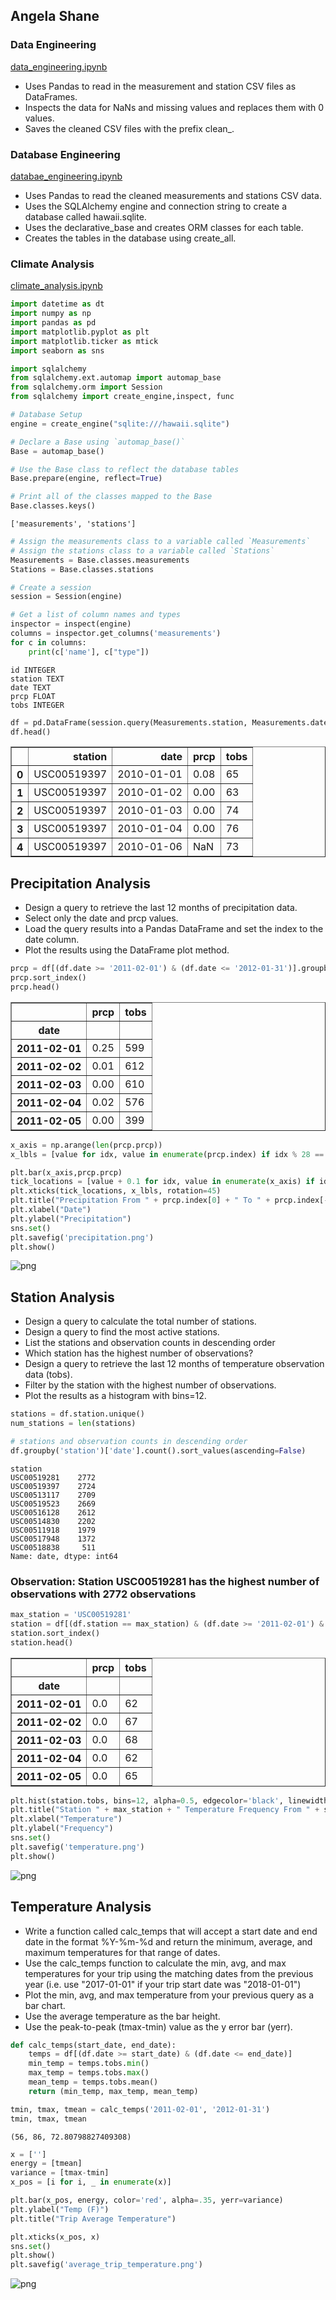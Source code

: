 
## Angela Shane



### Data Engineering

[data_engineering.ipynb](https://github.com/shanegela/DataAnalytics/blob/gh-pages/HawaiiSurfAnalysis/data_engineering.ipynb)

* Uses Pandas to read in the measurement and station CSV files as DataFrames.
* Inspects the data for NaNs and missing values and replaces them with 0 values.
* Saves the cleaned CSV files with the prefix clean_.


### Database Engineering

[databae_engineering.ipynb](https://github.com/shanegela/DataAnalytics/blob/gh-pages/HawaiiSurfAnalysis/database_engineering.ipynb)

* Uses Pandas to read the cleaned measurements and stations CSV data.
* Uses the SQLAlchemy engine and connection string to create a database called hawaii.sqlite.
* Uses the declarative_base and creates ORM classes for each table.
* Creates the tables in the database using create_all.


### Climate Analysis

[climate_analysis.ipynb](https://github.com/shanegela/DataAnalytics/blob/gh-pages/HawaiiSurfAnalysis/climate_analysis.ipynb)

```python
import datetime as dt
import numpy as np
import pandas as pd
import matplotlib.pyplot as plt
import matplotlib.ticker as mtick
import seaborn as sns

import sqlalchemy
from sqlalchemy.ext.automap import automap_base
from sqlalchemy.orm import Session
from sqlalchemy import create_engine,inspect, func
```


```python
# Database Setup
engine = create_engine("sqlite:///hawaii.sqlite")
```


```python
# Declare a Base using `automap_base()`
Base = automap_base()
```


```python
# Use the Base class to reflect the database tables
Base.prepare(engine, reflect=True)
```


```python
# Print all of the classes mapped to the Base
Base.classes.keys()
```




    ['measurements', 'stations']




```python
# Assign the measurements class to a variable called `Measurements`
# Assign the stations class to a variable called `Stations`
Measurements = Base.classes.measurements
Stations = Base.classes.stations
```


```python
# Create a session
session = Session(engine)
```


```python
# Get a list of column names and types
inspector = inspect(engine)
columns = inspector.get_columns('measurements')
for c in columns:
    print(c['name'], c["type"])
```

    id INTEGER
    station TEXT
    date TEXT
    prcp FLOAT
    tobs INTEGER
    


```python
df = pd.DataFrame(session.query(Measurements.station, Measurements.date, Measurements.prcp, Measurements.tobs).all())
df.head()
```




<div>
<table border="1" class="dataframe">
  <thead>
    <tr style="text-align: right;">
      <th></th>
      <th>station</th>
      <th>date</th>
      <th>prcp</th>
      <th>tobs</th>
    </tr>
  </thead>
  <tbody>
    <tr>
      <th>0</th>
      <td>USC00519397</td>
      <td>2010-01-01</td>
      <td>0.08</td>
      <td>65</td>
    </tr>
    <tr>
      <th>1</th>
      <td>USC00519397</td>
      <td>2010-01-02</td>
      <td>0.00</td>
      <td>63</td>
    </tr>
    <tr>
      <th>2</th>
      <td>USC00519397</td>
      <td>2010-01-03</td>
      <td>0.00</td>
      <td>74</td>
    </tr>
    <tr>
      <th>3</th>
      <td>USC00519397</td>
      <td>2010-01-04</td>
      <td>0.00</td>
      <td>76</td>
    </tr>
    <tr>
      <th>4</th>
      <td>USC00519397</td>
      <td>2010-01-06</td>
      <td>NaN</td>
      <td>73</td>
    </tr>
  </tbody>
</table>
</div>



## Precipitation Analysis
* Design a query to retrieve the last 12 months of precipitation data.
* Select only the date and prcp values.
* Load the query results into a Pandas DataFrame and set the index to the date column.
* Plot the results using the DataFrame plot method.


```python
prcp = df[(df.date >= '2011-02-01') & (df.date <= '2012-01-31')].groupby(['date']).sum()
prcp.sort_index()
prcp.head()
```




<div>
<table border="1" class="dataframe">
  <thead>
    <tr style="text-align: right;">
      <th></th>
      <th>prcp</th>
      <th>tobs</th>
    </tr>
    <tr>
      <th>date</th>
      <th></th>
      <th></th>
    </tr>
  </thead>
  <tbody>
    <tr>
      <th>2011-02-01</th>
      <td>0.25</td>
      <td>599</td>
    </tr>
    <tr>
      <th>2011-02-02</th>
      <td>0.01</td>
      <td>612</td>
    </tr>
    <tr>
      <th>2011-02-03</th>
      <td>0.00</td>
      <td>610</td>
    </tr>
    <tr>
      <th>2011-02-04</th>
      <td>0.02</td>
      <td>576</td>
    </tr>
    <tr>
      <th>2011-02-05</th>
      <td>0.00</td>
      <td>399</td>
    </tr>
  </tbody>
</table>
</div>




```python
x_axis = np.arange(len(prcp.prcp))
x_lbls = [value for idx, value in enumerate(prcp.index) if idx % 28 == 0]
```


```python
plt.bar(x_axis,prcp.prcp)
tick_locations = [value + 0.1 for idx, value in enumerate(x_axis) if idx % 28 == 0]
plt.xticks(tick_locations, x_lbls, rotation=45)
plt.title("Precipitation From " + prcp.index[0] + " To " + prcp.index[-1])
plt.xlabel("Date")
plt.ylabel("Precipitation")
sns.set()
plt.savefig('precipitation.png')
plt.show()
```


![png](output_16_0.png)


## Station Analysis

* Design a query to calculate the total number of stations.
* Design a query to find the most active stations.
* List the stations and observation counts in descending order
* Which station has the highest number of observations?
* Design a query to retrieve the last 12 months of temperature observation data (tobs).
* Filter by the station with the highest number of observations.
* Plot the results as a histogram with bins=12.


```python
stations = df.station.unique()
num_stations = len(stations)
```


```python
# stations and observation counts in descending order
df.groupby('station')['date'].count().sort_values(ascending=False)
```




    station
    USC00519281    2772
    USC00519397    2724
    USC00513117    2709
    USC00519523    2669
    USC00516128    2612
    USC00514830    2202
    USC00511918    1979
    USC00517948    1372
    USC00518838     511
    Name: date, dtype: int64



### Observation: Station USC00519281 has the highest number of observations with 2772 observations


```python
max_station = 'USC00519281'
station = df[(df.station == max_station) & (df.date >= '2011-02-01') & (df.date <= '2012-01-31') ].groupby(['date']).sum()
station.sort_index()
station.head()
```




<div>
<table border="1" class="dataframe">
  <thead>
    <tr style="text-align: right;">
      <th></th>
      <th>prcp</th>
      <th>tobs</th>
    </tr>
    <tr>
      <th>date</th>
      <th></th>
      <th></th>
    </tr>
  </thead>
  <tbody>
    <tr>
      <th>2011-02-01</th>
      <td>0.0</td>
      <td>62</td>
    </tr>
    <tr>
      <th>2011-02-02</th>
      <td>0.0</td>
      <td>67</td>
    </tr>
    <tr>
      <th>2011-02-03</th>
      <td>0.0</td>
      <td>68</td>
    </tr>
    <tr>
      <th>2011-02-04</th>
      <td>0.0</td>
      <td>62</td>
    </tr>
    <tr>
      <th>2011-02-05</th>
      <td>0.0</td>
      <td>65</td>
    </tr>
  </tbody>
</table>
</div>




```python
plt.hist(station.tobs, bins=12, alpha=0.5, edgecolor='black', linewidth='1')
plt.title("Station " + max_station + " Temperature Frequency From " + station.index[0] + " To " + station.index[-1])
plt.xlabel("Temperature")
plt.ylabel("Frequency")
sns.set()
plt.savefig('temperature.png')
plt.show()
```


![png](output_22_0.png)


## Temperature Analysis
* Write a function called calc_temps that will accept a start date and end date in the format %Y-%m-%d and return the minimum, average, and maximum temperatures for that range of dates.
* Use the calc_temps function to calculate the min, avg, and max temperatures for your trip using the matching dates from the previous year (i.e. use "2017-01-01" if your trip start date was "2018-01-01")
* Plot the min, avg, and max temperature from your previous query as a bar chart.
* Use the average temperature as the bar height.
* Use the peak-to-peak (tmax-tmin) value as the y error bar (yerr).


```python
def calc_temps(start_date, end_date):
    temps = df[(df.date >= start_date) & (df.date <= end_date)]
    min_temp = temps.tobs.min()
    max_temp = temps.tobs.max()
    mean_temp = temps.tobs.mean()
    return (min_temp, max_temp, mean_temp)
```


```python
tmin, tmax, tmean = calc_temps('2011-02-01', '2012-01-31')
tmin, tmax, tmean
```




    (56, 86, 72.80798827409308)




```python
x = ['']
energy = [tmean]
variance = [tmax-tmin]
x_pos = [i for i, _ in enumerate(x)]

plt.bar(x_pos, energy, color='red', alpha=.35, yerr=variance)
plt.ylabel("Temp (F)")
plt.title("Trip Average Temperature")

plt.xticks(x_pos, x)
sns.set()
plt.show()
plt.savefig('average_trip_temperature.png')
```


![png](output_26_0.png)



```python

```
